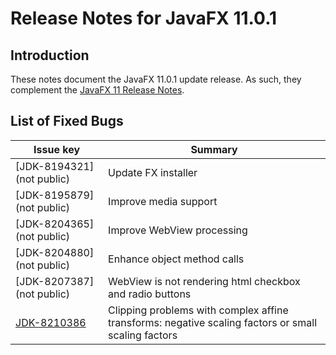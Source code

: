 # Release Notes for JavaFX 11.0.1

## Introduction

These notes document the JavaFX 11.0.1 update release. As such, they complement
the [JavaFX 11 Release Notes](https://github.com/javafxports/openjdk-jfx/blob/jfx-11/doc-files/release-notes-11.md).

## List of Fixed Bugs

Issue key|Summary
---------|-------
[JDK-8194321] (not public)|Update FX installer
[JDK-8195879] (not public)|Improve media support
[JDK-8204365] (not public)|Improve WebView processing
[JDK-8204880] (not public)|Enhance object method calls
[JDK-8207387] (not public)|WebView is not rendering html checkbox and radio buttons
[JDK-8210386](https://bugs.openjdk.java.net/browse/JDK-8210386)|Clipping problems with complex affine transforms: negative scaling factors or small scaling factors


